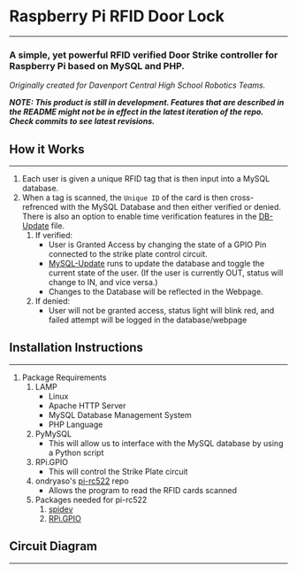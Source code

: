 # Raspberry Pi RFID Door Lock
---
### A simple, yet powerful RFID verified Door Strike controller for Raspberry Pi based on MySQL and PHP.

*Originally created for Davenport Central High School Robotics Teams.*

__*NOTE: This product is still in development. Features that are described in the README might not be in effect in the latest iteration of the repo. Check commits to see latest revisions.*__

## How it Works
---
1. Each user is given a unique RFID tag that is then input into a MySQL database.
2. When a tag is scanned, the `Unique ID` of the card is then cross-refrenced with the MySQL Database and then either verified or denied. There is also an option to enable time verification features in the [DB-Update](../master/DB-Update.py) file.
    1. If verified:
        * User is Granted Access by changing the state of a GPIO Pin connected to the strike plate control circuit.
        * [MySQL-Update](../master/MySQL-Update) runs to update the database and toggle the current state of the user.
             (If the user is currently OUT, status will change to IN, and vice versa.)
        * Changes to the Database will be reflected in the Webpage.
    2. If denied:
        * User will not be granted access, status light will blink red, and failed attempt will be logged in the database/webpage

## Installation Instructions
---
1. Package Requirements
    1. LAMP
        * Linux
        * Apache HTTP Server
        * MySQL Database Management System
        * PHP Language
    2. PyMySQL
        * This will allow us to interface with the MySQL database by using a Python script
    3. RPi.GPIO
        * This will control the Strike Plate circuit
    4. ondryaso's [pi-rc522](https://github.com/ondryaso/pi-rc522) repo
        * Allows the program to read the RFID cards scanned
    5. Packages needed for pi-rc522
        1. [spidev](https://pypi.org/project/spidev/)
        1. [RPi.GPIO](https://pypi.org/project/RPi.GPIO/)
    
    
        
## Circuit Diagram
---
